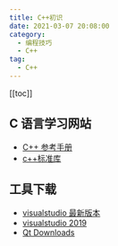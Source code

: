 ```yaml
---
title: C++初识
date: 2021-03-07 20:08:00
category: 
  - 编程技巧
  - C++
tag: 
  - C++
---
```


<!-- more -->
[[toc]]

## C 语言学习网站

- [C++ 参考手册](https://zh.cppreference.com/w/%E9%A6%96%E9%A1%B5)
- [c++标准库](https://cplusplus.com/)

## 工具下载

- [visualstudio 最新版本](https://visualstudio.microsoft.com/zh-hans/vs/)
- [visualstudio 2019](https://learn.microsoft.com/zh-cn/visualstudio/releases/2019/release-notes)
- [Qt Downloads](https://download.qt.io/archive/qt/5.12/5.12.9/)
